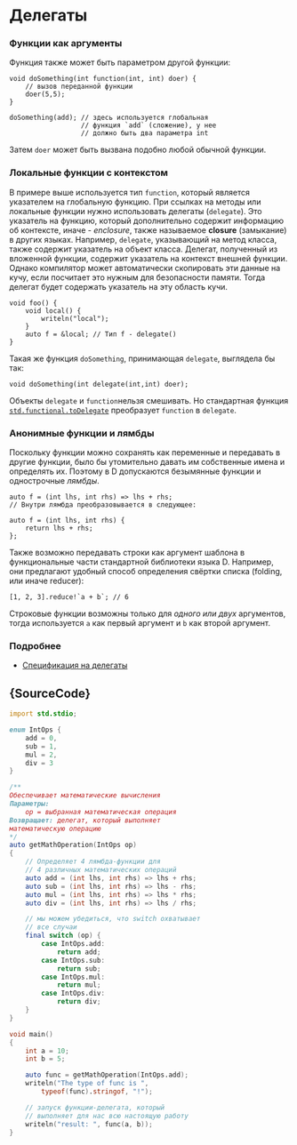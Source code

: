 # Делегаты

### Функции как аргументы

Функция также может быть параметром другой функции:

    void doSomething(int function(int, int) doer) {
        // вызов переданной функции
        doer(5,5);
    }

    doSomething(add); // здесь используется глобальная 
                      // функция `add` (сложение), у нее
                      // должно быть два параметра int

Затем `doer` может быть вызвана подобно любой обычной функции.

### Локальные функции с контекстом

В примере выше используется тип `function`, который является указателем на глобальную функцию. При ссылках на методы или локальные функции нужно использовать делегаты (`delegate`). Это указатель на функцию, который дополнительно содержит
информацию об контексте, иначе - *enclosure*, также называемое **closure**
(замыкание) в других языках. Например, `delegate`, указывающий на метод класса, также содержит указатель на объект класса. Делегат, полученный из вложенной функции, содержит указатель на контекст внешней функции. Однако компилятор может автоматически скопировать эти данные на кучу, если посчитает это нужным для безопасности памяти. Тогда делегат будет содержать указатель на эту область кучи.

    void foo() {
        void local() {
            writeln("local");
        }
        auto f = &local; // Тип f - delegate()
    }

Такая же функция `doSomething`, принимающая `delegate`, выглядела бы так:

    void doSomething(int delegate(int,int) doer);

Объекты `delegate` и `function`нельзя смешивать. Но стандартная функция
[`std.functional.toDelegate`](https://dlang.org/phobos/std_functional.html#.toDelegate)
преобразует `function` в `delegate`.

### Анонимные функции и лямбды

Поскольку функции можно сохранять как переменные и передавать в другие функции, было бы утомительно давать им собственные имена и определять их. Поэтому в D допускаются безымянные функции и однострочные _лямбды_.

    auto f = (int lhs, int rhs) => lhs + rhs;
    // Внутри лямбда преобразовывается в следующее:

    auto f = (int lhs, int rhs) {
        return lhs + rhs;
    };
    

Также возможно передавать строки как аргумент шаблона в функциональные части
стандартной библиотеки языка D. Например, они предлагают удобный способ
определения свёртки списка (folding, или иначе reducer):

    [1, 2, 3].reduce!`a + b`; // 6

Строковые функции возможны только для _одного или двух_ аргументов, тогда
используется `a` как первый аргумент и `b` как второй аргумент.

### Подробнее

- [Спецификация на делегаты](https://dlang.org/spec/function.html#closures)

## {SourceCode}

```d
import std.stdio;

enum IntOps {
    add = 0,
    sub = 1,
    mul = 2,
    div = 3
}

/**
Обеспечивает математические вычисления
Параметры:
    op = выбранная математическая операция
Возвращает: делегат, который выполняет
математическую операцию
*/
auto getMathOperation(IntOps op)
{
    // Определяет 4 лямбда-функции для
    // 4 различных математических операций
    auto add = (int lhs, int rhs) => lhs + rhs;
    auto sub = (int lhs, int rhs) => lhs - rhs;
    auto mul = (int lhs, int rhs) => lhs * rhs;
    auto div = (int lhs, int rhs) => lhs / rhs;

    // мы можем убедиться, что switch охватывает
    // все случаи
    final switch (op) {
        case IntOps.add:
            return add;
        case IntOps.sub:
            return sub;
        case IntOps.mul:
            return mul;
        case IntOps.div:
            return div;
    }
}

void main()
{
    int a = 10;
    int b = 5;

    auto func = getMathOperation(IntOps.add);
    writeln("The type of func is ",
        typeof(func).stringof, "!");

    // запуск функции-делегата, который
    // выполняет для нас всю настоящую работу
    writeln("result: ", func(a, b));
}
```
